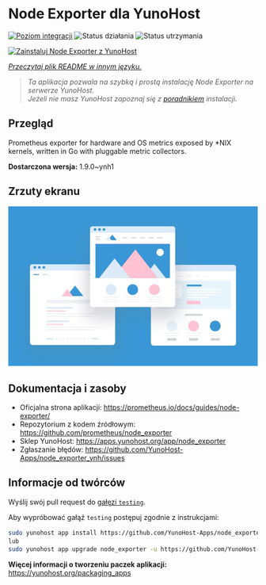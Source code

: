 <!--
To README zostało automatycznie wygenerowane przez <https://github.com/YunoHost/apps/tree/master/tools/readme_generator>
Nie powinno być ono edytowane ręcznie.
-->

# Node Exporter dla YunoHost

[![Poziom integracji](https://apps.yunohost.org/badge/integration/node_exporter)](https://ci-apps.yunohost.org/ci/apps/node_exporter/)
![Status działania](https://apps.yunohost.org/badge/state/node_exporter)
![Status utrzymania](https://apps.yunohost.org/badge/maintained/node_exporter)

[![Zainstaluj Node Exporter z YunoHost](https://install-app.yunohost.org/install-with-yunohost.svg)](https://install-app.yunohost.org/?app=node_exporter)

*[Przeczytaj plik README w innym języku.](./ALL_README.md)*

> *Ta aplikacja pozwala na szybką i prostą instalację Node Exporter na serwerze YunoHost.*  
> *Jeżeli nie masz YunoHost zapoznaj się z [poradnikiem](https://yunohost.org/install) instalacji.*

## Przegląd

Prometheus exporter for hardware and OS metrics exposed by *NIX kernels, written in Go with pluggable metric collectors.


**Dostarczona wersja:** 1.9.0~ynh1

## Zrzuty ekranu

![Zrzut ekranu z Node Exporter](./doc/screenshots/example.jpg)

## Dokumentacja i zasoby

- Oficjalna strona aplikacji: <https://prometheus.io/docs/guides/node-exporter/>
- Repozytorium z kodem źródłowym: <https://github.com/prometheus/node_exporter>
- Sklep YunoHost: <https://apps.yunohost.org/app/node_exporter>
- Zgłaszanie błędów: <https://github.com/YunoHost-Apps/node_exporter_ynh/issues>

## Informacje od twórców

Wyślij swój pull request do [gałęzi `testing`](https://github.com/YunoHost-Apps/node_exporter_ynh/tree/testing).

Aby wypróbować gałąź `testing` postępuj zgodnie z instrukcjami:

```bash
sudo yunohost app install https://github.com/YunoHost-Apps/node_exporter_ynh/tree/testing --debug
lub
sudo yunohost app upgrade node_exporter -u https://github.com/YunoHost-Apps/node_exporter_ynh/tree/testing --debug
```

**Więcej informacji o tworzeniu paczek aplikacji:** <https://yunohost.org/packaging_apps>
